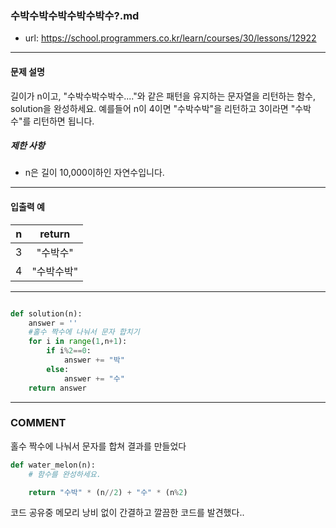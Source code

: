 ### 수박수박수박수박수박수?.md

 - url: https://school.programmers.co.kr/learn/courses/30/lessons/12922
 
 --------
 
#### 문제 설명
길이가 n이고, "수박수박수박수...."와 같은 패턴을 유지하는 문자열을 리턴하는 함수, solution을 완성하세요. 예를들어 n이 4이면 "수박수박"을 리턴하고 3이라면 "수박수"를 리턴하면 됩니다.

##### 제한 사항
 - n은 길이 10,000이하인 자연수입니다.
 
--------
 
#### 입출력 예
|n|return|
|:---:|:---:|
|3|"수박수"|
|4|"수박수박"|
 
--------


```python

def solution(n):
    answer = ''
    #홀수 짝수에 나눠서 문자 합치기
    for i in range(1,n+1):
        if i%2==0:
            answer += "박"
        else:
            answer += "수"
    return answer

```

------
### COMMENT
홀수 짝수에 나눠서 문자를 합쳐 결과를 만들었다

```python
def water_melon(n):
    # 함수를 완성하세요.

    return "수박" * (n//2) + "수" * (n%2)

```
코드 공유중 메모리 낭비 없이 간결하고 깔끔한 코드를 발견했다..



